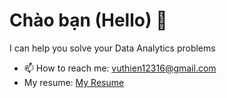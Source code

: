 # Chào bạn (Hello) 👋
I can help you solve your Data Analytics problems  
- 📫 How to reach me: vuthien12316@gmail.com  
- My resume: [My Resume](https://drive.google.com/file/d/1wWmpVEd72cGo8cfzoX_KNlG5Fr7ludbV/view)
